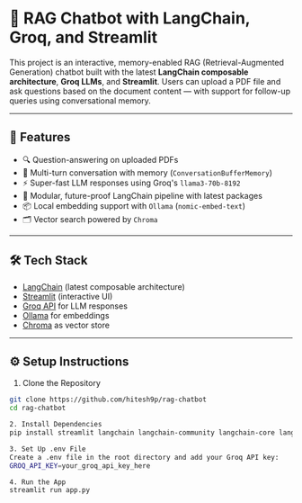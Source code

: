 # 📄 RAG Chatbot with LangChain, Groq, and Streamlit

This project is an interactive, memory-enabled RAG (Retrieval-Augmented Generation) chatbot built with the latest **LangChain composable architecture**, **Groq LLMs**, and **Streamlit**. Users can upload a PDF file and ask questions based on the document content — with support for follow-up queries using conversational memory.

---

## 🚀 Features

- 🔍 Question-answering on uploaded PDFs
- 🧠 Multi-turn conversation with memory (`ConversationBufferMemory`)
- ⚡ Super-fast LLM responses using Groq's `llama3-70b-8192`
- 🧩 Modular, future-proof LangChain pipeline with latest packages
- 📦 Local embedding support with `Ollama` (`nomic-embed-text`)
- 🗂 Vector search powered by `Chroma`

---

## 🛠️ Tech Stack

- [LangChain](https://www.langchain.com/) (latest composable architecture)
- [Streamlit](https://streamlit.io/) (interactive UI)
- [Groq API](https://console.groq.com/) for LLM responses
- [Ollama](https://ollama.com/) for embeddings
- [Chroma](https://www.trychroma.com/) as vector store

---

## ⚙️ Setup Instructions

1. Clone the Repository
```bash
git clone https://github.com/hitesh9p/rag-chatbot
cd rag-chatbot

2. Install Dependencies
pip install streamlit langchain langchain-community langchain-core langchain-text-splitters langchain-groq python-dotenv chromadb

3. Set Up .env File
Create a .env file in the root directory and add your Groq API key:
GROQ_API_KEY=your_groq_api_key_here

4. Run the App
streamlit run app.py
